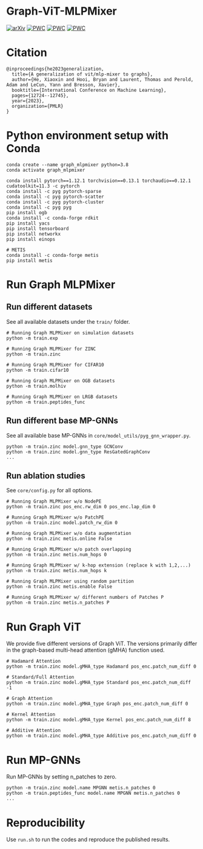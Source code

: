 # Graph-ViT-MLPMixer

[![arXiv](https://img.shields.io/badge/arXiv-2212.13350-b31b1b.svg)](https://arxiv.org/abs/2212.13350) [![PWC](https://img.shields.io/endpoint.svg?url=https://paperswithcode.com/badge/a-generalization-of-vit-mlp-mixer-to-graphs/graph-classification-on-peptides-func)](https://paperswithcode.com/sota/graph-classification-on-peptides-func?p=a-generalization-of-vit-mlp-mixer-to-graphs) [![PWC](https://img.shields.io/endpoint.svg?url=https://paperswithcode.com/badge/a-generalization-of-vit-mlp-mixer-to-graphs/graph-regression-on-peptides-struct)](https://paperswithcode.com/sota/graph-regression-on-peptides-struct?p=a-generalization-of-vit-mlp-mixer-to-graphs) [![PWC](https://img.shields.io/endpoint.svg?url=https://paperswithcode.com/badge/a-generalization-of-vit-mlp-mixer-to-graphs/graph-regression-on-zinc)](https://paperswithcode.com/sota/graph-regression-on-zinc?p=a-generalization-of-vit-mlp-mixer-to-graphs)

# Citation

```
@inproceedings{he2023generalization,
  title={A generalization of vit/mlp-mixer to graphs},
  author={He, Xiaoxin and Hooi, Bryan and Laurent, Thomas and Perold, Adam and LeCun, Yann and Bresson, Xavier},
  booktitle={International Conference on Machine Learning},
  pages={12724--12745},
  year={2023},
  organization={PMLR}
}
```

# Python environment setup with Conda

```
conda create --name graph_mlpmixer python=3.8
conda activate graph_mlpmixer

conda install pytorch==1.12.1 torchvision==0.13.1 torchaudio==0.12.1 cudatoolkit=11.3 -c pytorch
conda install -c pyg pytorch-sparse
conda install -c pyg pytorch-scatter
conda install -c pyg pytorch-cluster
conda install -c pyg pyg
pip install ogb
conda install -c conda-forge rdkit
pip install yacs
pip install tensorboard
pip install networkx
pip install einops

# METIS
conda install -c conda-forge metis
pip install metis
```

# Run Graph MLPMixer

## Run different datasets

See all available datasets under the `train/` folder.

```
# Running Graph MLPMixer on simulation datasets
python -m train.exp

# Running Graph MLPMixer for ZINC
python -m train.zinc

# Running Graph MLPMixer for CIFAR10
python -m train.cifar10

# Running Graph MLPMixer on OGB datasets
python -m train.molhiv

# Running Graph MLPMixer on LRGB datasets
python -m train.peptides_func
```

## Run different base MP-GNNs

See all available base MP-GNNs in `core/model_utils/pyg_gnn_wrapper.py`.

```
python -m train.zinc model.gnn_type GCNConv
python -m train.zinc model.gnn_type ResGatedGraphConv
...
```





## Run ablation studies

See `core/config.py` for all options.

```
# Running Graph MLPMixer w/o NodePE
python -m train.zinc pos_enc.rw_dim 0 pos_enc.lap_dim 0

# Running Graph MLPMixer w/o PatchPE
python -m train.zinc model.patch_rw_dim 0

# Running Graph MLPMixer w/o data augmentation
python -m train.zinc metis.online False

# Running Graph MLPMixer w/o patch overlapping
python -m train.zinc metis.num_hops 0

# Running Graph MLPMixer w/ k-hop extension (replace k with 1,2,...)
python -m train.zinc metis.num_hops k

# Running Graph MLPMixer using random partition
python -m train.zinc metis.enable False

# Running Graph MLPMixer w/ different numbers of Patches P
python -m train.zinc metis.n_patches P
```

# Run Graph ViT
We provide five different versions of Graph ViT. The versions primarily differ in the graph-based multi-head attention (gMHA) function used. 
```
# Hadamard Attention
python -m train.zinc model.gMHA_type Hadamard pos_enc.patch_num_diff 0

# Standard/Full Attention
python -m train.zinc model.gMHA_type Standard pos_enc.patch_num_diff -1

# Graph Attention
python -m train.zinc model.gMHA_type Graph pos_enc.patch_num_diff 0

# Kernel Attention
python -m train.zinc model.gMHA_type Kernel pos_enc.patch_num_diff 8

# Additive Attention 
python -m train.zinc model.gMHA_type Additive pos_enc.patch_num_diff 0
```

# Run MP-GNNs

Run MP-GNNs by setting n_patches to zero.

```
python -m train.zinc model.name MPGNN metis.n_patches 0
python -m train.peptides_func model.name MPGNN metis.n_patches 0
...
```

# Reproducibility

Use `run.sh` to run the codes and reproduce the published results.

